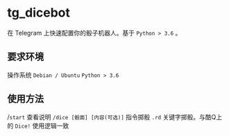# tg_dicebot

在 Telegram 上快速配置你的骰子机器人。基于 `Python > 3.6` 。

## 要求环境

操作系统 `Debian / Ubuntu`
`Python > 3.6`

## 使用方法

/`start` 查看说明
`/dice [骰面] [内容(可选)]` 指令掷骰
`.rd` 关键字掷骰。与酷Q上的 `Dice!` 使用逻辑一致
